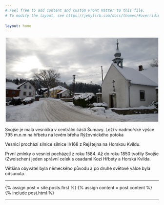 ```yaml
---
# Feel free to add content and custom Front Matter to this file.
# To modify the layout, see https://jekyllrb.com/docs/themes/#overriding-theme-defaults

layout: home
---
```


<div style="width:100%;text-align: center" >
<img src="./assets/svojse.jpeg" width="500" height="275">
</div>
<p></p>
Svojše je malá vesnička v centrální části Šumavy. Leží v nadmořské výšce 795 m.n.m na hřbetu na levém břehu Rýžovnického potoka

<p>Vesnicí prochází silnice silnice II/168 z Rejštejna na Horskou Kvildu.</p>

<p>První zmínky o vesnici pocházejí z roku 1584. Až do roku 1850 tvořily Svojše (Zwoischen) jeden správní celek s osadami Kozí Hřbety a Horská Kvilda.</p>

<p>Většina obyvatel byla německého původu a po druhé světové válce byla odsunuta.</p>

<div>
<hr>
<div class="blog-index">  
  {% assign post = site.posts.first %}
  {% assign content = post.content %}
  {% include post.html %}
</div>
<hr>